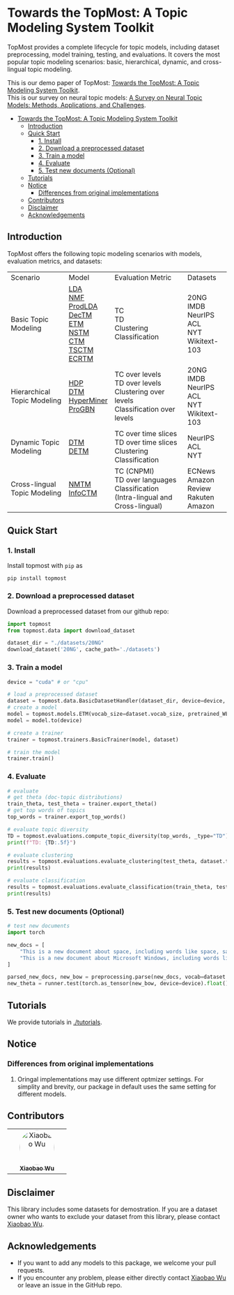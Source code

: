 # Towards the TopMost: A Topic Modeling System Toolkit

TopMost provides a complete lifecycle for topic models, including dataset preprocessing, model training, testing, and evaluations.
It covers the most popular topic modeling scenarios: basic, hierarchical, dynamic, and cross-lingual topic modeling.

This is our demo paper of TopMost: [Towards the TopMost: A Topic Modeling System Toolkit]().  
This is our survey on neural topic models: [A Survey on Neural Topic Models: Methods, Applications, and Challenges](https://www.researchsquare.com/article/rs-3049182/latest.pdf).


- [Towards the TopMost: A Topic Modeling System Toolkit](#towards-the-topmost-a-topic-modeling-system-toolkit)
  - [Introduction](#introduction)
  - [Quick Start](#quick-start)
    - [1. Install](#1-install)
    - [2. Download a preprocessed dataset](#2-download-a-preprocessed-dataset)
    - [3. Train a model](#3-train-a-model)
    - [4. Evaluate](#4-evaluate)
    - [5. Test new documents (Optional)](#5-test-new-documents-optional)
  - [Tutorials](#tutorials)
  - [Notice](#notice)
    - [Differences from original implementations](#differences-from-original-implementations)
  - [Contributors](#contributors)
  - [Disclaimer](#disclaimer)
  - [Acknowledgements](#acknowledgements)


## Introduction

TopMost offers the following topic modeling scenarios with models, evaluation metrics, and datasets:

<table>
<tbody>
<tr>
<td>Scenario</td>
<td>Model</td>
<td>Evaluation Metric</td>
<td>Datasets</td>
</tr>
<tr>
<td>Basic Topic Modeling</td>
<td>
    <a href="https://www.jmlr.org/papers/volume3/blei03a/blei03a.pdf">LDA</a><br/>
    <a href="https://papers.nips.cc/paper/1861-algorithms-for-non-negative-matrix-factorization">NMF</a><br/>
    <a href="https://arxiv.org/pdf/1703.01488">ProdLDA</a><br/>
    <a href="https://aclanthology.org/2021.findings-acl.15.pdf">DecTM</a><br/>
    <a href="https://aclanthology.org/2020.tacl-1.29.pdf">ETM</a><br/>
    <a href="https://arxiv.org/abs/2008.13537">NSTM</a><br/>
    <a href="https://www.aclweb.org/anthology/2021.eacl-main.143/">CTM</a><br/>
    <a href="https://aclanthology.org/2022.emnlp-main.176">TSCTM</a><br/>
    <a href="https://arxiv.org/pdf/2306.04217">ECRTM</a>
</td>
<td>
    TC<br/>
    TD<br/>
    Clustering<br/>
    Classification
</td>
<td>
    20NG<br/>
    IMDB<br/>
    NeurIPS<br/>
    ACL<br/>
    NYT<br/>
    Wikitext-103<br/>
</td>
</tr>
<tr>
<td>Hierarchical Topic Modeling</td>
<td>
    <a href="https://people.eecs.berkeley.edu/~jordan/papers/hdp.pdf">HDP</a><br/>
    <a href="https://arxiv.org/pdf/2107.02757.pdf">DTM</a><br/>
    <a href="https://arxiv.org/pdf/2210.10625.pdf">HyperMiner</a><br/>
    <a href="https://proceedings.mlr.press/v202/duan23c/duan23c.pdf">ProGBN</a>
</td>
<td>
    TC over levels<br/>
    TD over levels<br/>
    Clustering over levels<br/>
    Classification over levels
</td>
<td>
    20NG<br/>
    IMDB<br/>
    NeurIPS<br/>
    ACL<br/>
    NYT<br/>
    Wikitext-103<br/>
</td>
</tr>
<tr>
<td>Dynamic Topic Modeling</td>
<td>
    <a href="https://mimno.infosci.cornell.edu/info6150/readings/dynamic_topic_models.pdf">DTM</a><br/>
    <a href="https://arxiv.org/abs/2012.01524">DETM</a>
</td>
<td>
    TC over time slices<br/>
    TD over time slices<br/>
    Clustering<br/>Classification
</td>
<td>
    NeurIPS<br/>
    ACL<br/>
    NYT<br/>
</td>
</tr>
<tr>
<td>Cross-lingual Topic Modeling</td>
<td>
    <a href="https://bobxwu.github.io/files/pub/NLPCC2020_Neural_Multilingual_Topic_Model.pdf">NMTM</a><br/>
    <a href="https://arxiv.org/abs/2304.03544">InfoCTM</a>
</td>
<td>
    TC (CNPMI)<br/>
    TD over languages<br/>
    Classification (Intra-lingual and Cross-lingual)
</td>
<td>
    ECNews<br/>
    Amazon Review<br/>
    Rakuten Amazon<br/>
</td>
</tr>
</tbody>
</table>


## Quick Start

### 1. Install

Install topmost with `pip` as

```
pip install topmost
```


### 2. Download a preprocessed dataset

Download a preprocessed dataset from our github repo:

```python
import topmost
from topmost.data import download_dataset

dataset_dir = "./datasets/20NG"
download_dataset('20NG', cache_path='./datasets')

```

### 3. Train a model

```python
device = "cuda" # or "cpu"

# load a preprocessed dataset
dataset = topmost.data.BasicDatasetHandler(dataset_dir, device=device, read_labels=True, as_tensor=True)
# create a model
model = topmost.models.ETM(vocab_size=dataset.vocab_size, pretrained_WE=dataset.pretrained_WE)
model = model.to(device)

# create a trainer
trainer = topmost.trainers.BasicTrainer(model, dataset)

# train the model
trainer.train()
```

### 4. Evaluate

```python
# evaluate
# get theta (doc-topic distributions)
train_theta, test_theta = trainer.export_theta()
# get top words of topics
top_words = trainer.export_top_words()

# evaluate topic diversity
TD = topmost.evaluations.compute_topic_diversity(top_words, _type="TD")
print(f"TD: {TD:.5f}")

# evaluate clustering
results = topmost.evaluations.evaluate_clustering(test_theta, dataset.test_labels)
print(results)

# evaluate classification
results = topmost.evaluations.evaluate_classification(train_theta, test_theta, dataset.train_labels, dataset.test_labels)
print(results)
```

### 5. Test new documents (Optional)

```python
# test new documents
import torch

new_docs = [
    "This is a new document about space, including words like space, satellite, launch, orbit.",
    "This is a new document about Microsoft Windows, including words like windows, files, dos."
]

parsed_new_docs, new_bow = preprocessing.parse(new_docs, vocab=dataset.vocab)
new_theta = runner.test(torch.as_tensor(new_bow, device=device).float())
```


## Tutorials

We provide tutorials in [./tutorials](https://github.com/BobXWu/TopMost/tree/master/tutorials).

## Notice

### Differences from original implementations

1. Oringal implementations may use different optmizer settings. For simplity and brevity, our package in default uses the same setting for different models.



## Contributors
<!-- ALL-CONTRIBUTORS-LIST:START - Do not remove or modify this section -->
<!-- prettier-ignore-start -->
<!-- markdownlint-disable -->
<table>
  <tbody>
    <tr>
      <td align="center" valign="top" width="120px">
          <a href="https://bobxwu.github.io/">
              <img src="https://bobxwu.github.io/img/figure.jpg" width="80px;" style="border-radius: 100%" alt="Xiaobao Wu"/>
              <br/>
              <sub><b>Xiaobao Wu</b></sub>
          </a>
      </td>
    </tr>
  </tbody>
</table>


<!-- ## Citation

If you are interested in our work and plan to use it, please cite as -->


## Disclaimer

This library includes some datasets for demostration.
If you are a dataset owner who wants to exclude your dataset from this library,
please contact [Xiaobao Wu](xiaobao002@e.ntu.edu.sg).

## Acknowledgements

- If you want to add any models to this package, we welcome your pull requests.
- If you encounter any problem, please either directly contact [Xiaobao Wu](xiaobao002@e.ntu.edu.sg) or leave an issue in the GitHub repo.
